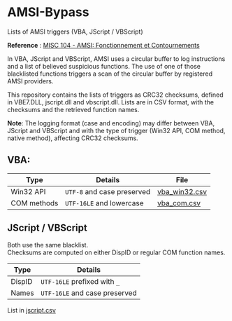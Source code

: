 # AMSI-Bypass

Lists of AMSI triggers (VBA, JScript / VBScript)  

__Reference__ : [MISC 104 - AMSI: Fonctionnement et Contournements](https://boutique.ed-diamond.com/en-kiosque/1399-misc-104.html)  

In VBA, JScript and VBScript, AMSI uses a circular buffer to log instructions and a list of believed suspicious functions. The use of one of those blacklisted functions triggers a scan of the circular buffer by registered AMSI providers.  

This repository contains the lists of triggers as CRC32 checksums, defined in VBE7.DLL, jscript.dll and vbscript.dll. Lists are in CSV format, with the checksums and the retrieved function names.  

__Note__: The logging format (case and encoding) may differ between VBA, JScript and VBScript and with the type of trigger (Win32 API, COM method, native method), affecting CRC32 checksums.  

## VBA:

| Type | Details | File |
| ---- | ------- | ---- |
| Win32 API | `UTF-8` and case preserved | [vba_win32.csv](vba_win32.csv)
| COM methods | `UTF-16LE` and lowercase | [vba_com.csv](vba_com.csv)

## JScript / VBScript

Both use the same blacklist.  
Checksums are computed on either DispID or regular COM function names.  

| Type | Details |
| ---- | ------- |
| DispID | `UTF-16LE` prefixed with `_` |
| Names | `UTF-16LE` and case preserved |

List in [jscript.csv](jscript.csv)  

